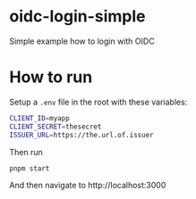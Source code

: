 # oidc-login-simple

Simple example how to login with OIDC

# How to run

Setup a `.env` file in the root with these variables:

```sh
CLIENT_ID=myapp
CLIENT_SECRET=thesecret
ISSUER_URL=https://the.url.of.issuer
```

Then run

```sh
pnpm start
```

And then navigate to http://localhost:3000

